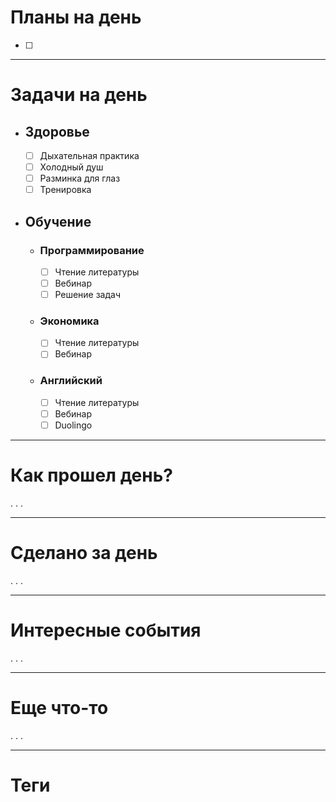 # Планы на день
- [ ]  
- - -
# Задачи на день
+ ## Здоровье 
	- [ ] Дыхательная практика
	- [ ] Холодный душ
	- [ ] Разминка для глаз
	- [ ] Тренировка
+ ## Обучение
	+ ### Программирование
		- [ ] Чтение литературы
		- [ ] Вебинар
		- [ ] Решение задач
	 + ### Экономика
		 - [ ] Чтение литературы
		 - [ ] Вебинар
	 + ### Английский
		- [ ] Чтение литературы
		- [ ] Вебинар
		- [ ] Duolingo
---
# Как прошел день?
. . .


- - -
# Сделано за день
. . .

- - -
# Интересные события
. . .

- - -
# Еще что-то
. . .

- - -
# Теги